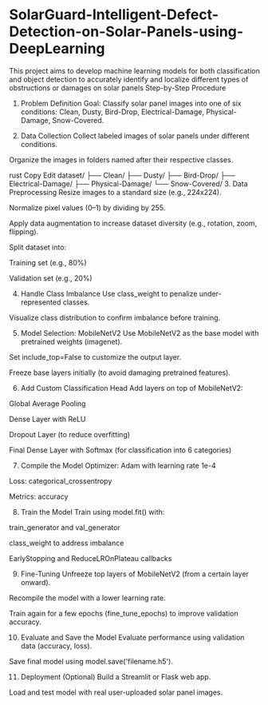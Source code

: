 # SolarGuard-Intelligent-Defect-Detection-on-Solar-Panels-using-DeepLearning
This project aims to develop machine learning models for both classification and object detection to accurately identify and localize different types of obstructions or damages on solar panels
 Step-by-Step Procedure
1. Problem Definition
Goal: Classify solar panel images into one of six conditions:
Clean, Dusty, Bird-Drop, Electrical-Damage, Physical-Damage, Snow-Covered.

2. Data Collection
Collect labeled images of solar panels under different conditions.

Organize the images in folders named after their respective classes.

rust
Copy
Edit
dataset/
├── Clean/
├── Dusty/
├── Bird-Drop/
├── Electrical-Damage/
├── Physical-Damage/
└── Snow-Covered/
3. Data Preprocessing
Resize images to a standard size (e.g., 224x224).

Normalize pixel values (0–1) by dividing by 255.

Apply data augmentation to increase dataset diversity (e.g., rotation, zoom, flipping).

Split dataset into:

Training set (e.g., 80%)

Validation set (e.g., 20%)

4. Handle Class Imbalance
Use class_weight to penalize under-represented classes.

Visualize class distribution to confirm imbalance before training.

5. Model Selection: MobileNetV2
Use MobileNetV2 as the base model with pretrained weights (imagenet).

Set include_top=False to customize the output layer.

Freeze base layers initially (to avoid damaging pretrained features).

6. Add Custom Classification Head
Add layers on top of MobileNetV2:

Global Average Pooling

Dense Layer with ReLU

Dropout Layer (to reduce overfitting)

Final Dense Layer with Softmax (for classification into 6 categories)

7. Compile the Model
Optimizer: Adam with learning rate 1e-4

Loss: categorical_crossentropy

Metrics: accuracy

8. Train the Model
Train using model.fit() with:

train_generator and val_generator

class_weight to address imbalance

EarlyStopping and ReduceLROnPlateau callbacks

9. Fine-Tuning
Unfreeze top layers of MobileNetV2 (from a certain layer onward).

Recompile the model with a lower learning rate.

Train again for a few epochs (fine_tune_epochs) to improve validation accuracy.

10. Evaluate and Save the Model
Evaluate performance using validation data (accuracy, loss).

Save final model using model.save('filename.h5').

11. Deployment (Optional)
Build a Streamlit or Flask web app.

Load and test model with real user-uploaded solar panel images.
